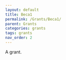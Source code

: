 ```yaml
---
layout: default
title: Beca1
permalink: /Grants/Beca1/
parent: Grants
categories: grants
tags: grants
nav_order: 2
---
```


A grant.